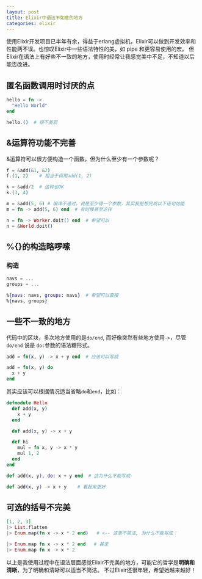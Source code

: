 ```yaml
---
layout: post
title: Elixir中语法不如意的地方
categories: elixir
---
```


使用Elixir开发项目已半年有余，得益于erlang虚拟机，Elixir可以做到开发效率和性能两不误。也惊叹Elixir中一些语法特性的美，如 pipe 和更容易使用的宏。 但Elixir在语法上有好些不一致的地方，使用时经常让我感觉美中不足，不知道以后能否改进。


## 匿名函数调用时讨厌的点

```elixir
hello = fn ->
  "Hello World"
end

hello.()  # 很不美观
```

## &运算符功能不完善


&运算符可以很方便构造一个函数，但为什么至少有一个参数呢？


```elixir
f = &add(&1, &2)
f.(1, 2)    # 相当于调用add(1, 2)

k = &add/2  # 这种也OK
k.(3, 4)

m = &add(5, 6) # 编译不通过，说是至少得一个参数，其实我是想完成以下语句功能
m = fn -> add(5, 6) end  # 有时候甚至这样

n = fn -> Worker.doit() end  # 希望可以
n = &World.doit()
```

## %{}的构造略啰嗦

### 构造

```elixir
navs = ...
groups = ...

%{navs: navs, groups: navs}  # 希望可以直接
%{navs, groups}
```


## 一些不一致的地方

代码中的区块，多次地方使用的是`do/end`, 而好像突然有些地方使用`->`，尽管 `do/end` 说是 `do:`参数的语法糖形式。

```elixir
add = fn(x, y) -> x + y end  # 应该可以写成

add = fn(x, y) do
  x + y
end
```

其实应该可以根据情况适当省略`do`和`end`，比如：

```elixir
defmodule Hello
  def add(x, y)
    x + y
  end

  def add(x, y) -> x + y

  def hi
    mul = fn x, y -> x * y
    mul 1, 2
  end
end
```


```elixir
def add(x, y), do: x + y end  # 这为什么不能写成

def add(x, y) -> x + y    # 看起来更好
```

## 可选的括号不完美

```elixir
[1, 2, 3]
|> List.flatten
|> Enum.map(fn x -> x * 2 end)   # <-- 这里不简洁, 为什么不能写成：

|> Enum.map fn x -> x * 2 end   # 甚至
|> Enum.map fn x -> x * 2
```

以上是我使用过程中在语法层面感觉Elixir不完美的地方，可能它的哲学是**明确和清晰**，为了明确和清晰可以适当不简洁。 不过Elixir还很年轻，希望她越来越好！

